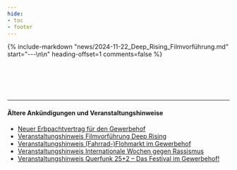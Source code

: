 ```yaml
---
hide:
- toc
- footer
---
```


{% include-markdown "news/2024-11-22_Deep_Rising_Filmvorführung.md" start="---\n\n" heading-offset=1 comments=false %}

<br>

<br>

<br>

<br>

---

#### Ältere Ankündigungen und Veranstaltungshinweise
- [Neuer Erbpachtvertrag für den Gewerbehof](../news/2024-12-20_Neuer_Pachtvertrag.md)
- [Veranstaltungshinweis Filmvorführung Deep Rising](../news/2024-12-22_Deep_Rising_Filmvorführung.md)
- [Veranstaltungshinweis (Fahrrad-)Flohmarkt im Gewerbehof](../news/2023-05-15_fahrrad-flohmarkt)
- [Veranstaltungshinweis Internationale Wochen gegen Rassismus](../news/2023-03-17_internationale-wochen-gegen-rassismus)
- [Veranstaltungshinweis Querfunk 25+2 – Das Festival im Gewerbehof!](../news/2022-07-02_gewerbehof-fest)
